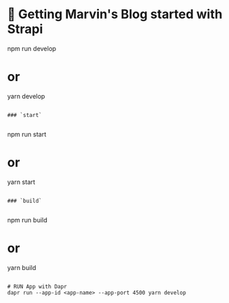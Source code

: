 # 🚀 Getting Marvin's Blog started with Strapi

npm run develop

# or

yarn develop

```

### `start`


```

npm run start

# or

yarn start

```

### `build`


```

npm run build

# or

yarn build

```

# RUN App with Dapr 
dapr run --app-id <app-name> --app-port 4500 yarn develop
